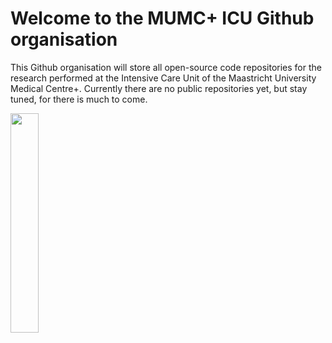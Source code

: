 # Welcome to the MUMC+ ICU Github organisation

This Github organisation will store all open-source code repositories for the research performed at the Intensive Care Unit of the Maastricht University Medical Centre+. Currently there are no public repositories yet, but stay tuned, for there is much to come.



<img src="https://user-images.githubusercontent.com/29426481/202683851-e8a0d705-199a-453d-9b2c-6a40dd7fa9f2.png" width=30% height=30%>

